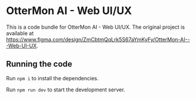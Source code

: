
  # OtterMon AI - Web UI/UX

  This is a code bundle for OtterMon AI - Web UI/UX. The original project is available at https://www.figma.com/design/ZmCbtmQqLrk5S67aYmKyFy/OtterMon-AI---Web-UI-UX.

  ## Running the code

  Run `npm i` to install the dependencies.

  Run `npm run dev` to start the development server.
  